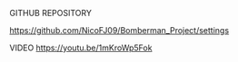 GITHUB REPOSITORY

https://github.com/NicoFJ09/Bomberman_Project/settings

VIDEO
https://youtu.be/1mKroWp5Fok
